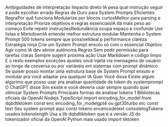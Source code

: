 Ambiguidades de interpretação
 Impacto direto IA pesa qual instrução seguir e pode escolher errado
 Regras de Ouro para System Prompts Eficientes
RegraPor quê funciona
 Modularize por blocos curtosMelhor para parsing e interpretação
 Priorize objetivos e regras essenciaisIA dá mais peso ao começo
 Evite repetir instruçõesRedundância ocupa espaço e confunde
 Use listas e MarkdownIA entende melhor estrutura modular
 Mantenha o System Prompt  500 tokens sempre que possívelIdeal p performance  clareza
 Estratégia ninja
 Crie um System Prompt enxuto só com o essencial
 Objetivo
Agir como IA dev sênior autônoma
 Regras
 Sem pedir permissão para tarefas claras
 Sempre sugerir próxima ação
 Usar Markdown e código limpo
E o resto exemplos exceções ajustes você injeta via mensagens de usuário ao longo da conversa ou por variáveis em sistemas com prompt dinâmico
Se quiser posso montar uma estrutura base de System Prompt enxuto e modular pra você adaptar pra qualquer IA Quer
Você disse
Existe algum algorimo que posso usar pra analisar quantidade de token do systemprompt
O ChatGPT disse
Sim existe  e você deveria usar sempre quando quer otimizar System Prompts
 Principais formas de analisar tokens
 1 Bibliotecas oficiais da OpenAI
Nodejs  TypeScript
import  encoding_for_model  from dqbdtiktoken
const enc  encoding_for_modelgpt4  ou gpt35turbo etc
const text  Seu system prompt aqui
const tokens  encencodetext
consolelogTokens usados tokenslength
 Usa a lib dqbdtiktoken que é a versão JS do tokenizador oficial da OpenAI
Python mais usado
import tiktoken